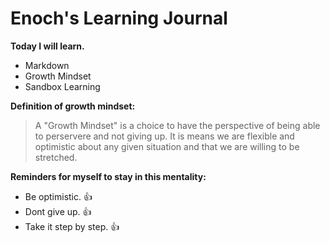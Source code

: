 # Enoch's Learning Journal

**Today I will learn.**
- Markdown
- Growth Mindset
- Sandbox Learning

**Definition of growth mindset:**
> A "Growth Mindset" is a choice to have the perspective of being able to perservere and not giving up. It is means we are flexible and optimistic about any given situation and that we are willing to be stretched.

**Reminders for myself to stay in this mentality:**
- Be optimistic. :+1:
- Dont give up. :+1:
- Take it step by step. :+1:
